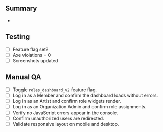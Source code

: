 ## Summary
- 

## Testing
- [ ] Feature flag set?
- [ ] Axe violations = 0
- [ ] Screenshots updated

## Manual QA
- [ ] Toggle `roles_dashboard_v2` feature flag.
- [ ] Log in as a Member and confirm the dashboard loads without errors.
- [ ] Log in as an Artist and confirm role widgets render.
- [ ] Log in as an Organization Admin and confirm role assignments.
- [ ] Verify no JavaScript errors appear in the console.
- [ ] Confirm unauthorized users are redirected.
- [ ] Validate responsive layout on mobile and desktop.
